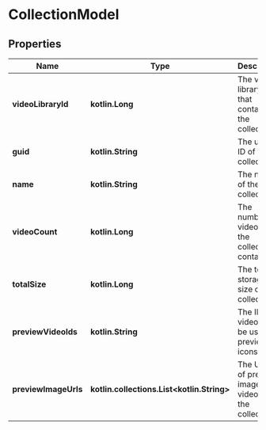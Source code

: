 
# CollectionModel

## Properties
| Name | Type | Description | Notes |
| ------------ | ------------- | ------------- | ------------- |
| **videoLibraryId** | **kotlin.Long** | The video library ID that contains the collection |  [optional] |
| **guid** | **kotlin.String** | The unique ID of the collection |  [optional] |
| **name** | **kotlin.String** | The name of the collection |  [optional] |
| **videoCount** | **kotlin.Long** | The number of videos that the collection contains |  [optional] |
| **totalSize** | **kotlin.Long** | The total storage size of the collection |  [optional] |
| **previewVideoIds** | **kotlin.String** | The IDs of videos to be used as preview icons |  [optional] |
| **previewImageUrls** | **kotlin.collections.List&lt;kotlin.String&gt;** | The URLs of preview images of videos in the collection |  [optional] |



